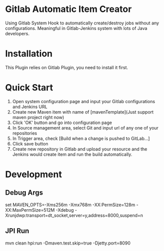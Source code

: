 # Gitlab Automatic Item Creator
Using Gitlab System Hook to automatically create/destroy jobs without any configurations.
Meaningful in Gitlab-Jenkins system with lots of Java developers.

# Installation
This Plugin relies on Gitlab Plugin, you need to install it first.

# Quick Start
1. Open system configuration page and input your Gitlab configurations and Jenkins URL
2. Create new Maven item with name of [mavenTemplate](Just support maven project right now)
3. Click 'OK' button and go into configuration page 
4. In Source management area, select Git and input url of any one of your repositories
5. In Trigger area, check [Build when a change is pushed to GitLab...]
6. Click save button
7. Create new repository in Gitlab and upload your resource and the Jenkins would create item 
   and run the build automatically.

# Development

## Debug Args
set MAVEN_OPTS=-Xms256m -Xmx768m -XX:PermSize=128m -XX:MaxPermSize=512M -Xdebug -Xrunjdwp:transport=dt_socket,server=y,address=8000,suspend=n

## JPI Run
mvn clean hpi:run -Dmaven.test.skip=true -Djetty.port=8090

